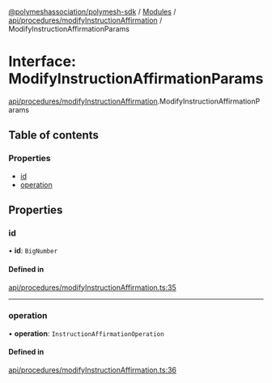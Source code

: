 [@polymeshassociation/polymesh-sdk](../README.md) / [Modules](../modules.md) / [api/procedures/modifyInstructionAffirmation](../modules/api_procedures_modifyInstructionAffirmation.md) / ModifyInstructionAffirmationParams

# Interface: ModifyInstructionAffirmationParams

[api/procedures/modifyInstructionAffirmation](../modules/api_procedures_modifyInstructionAffirmation.md).ModifyInstructionAffirmationParams

## Table of contents

### Properties

- [id](api_procedures_modifyInstructionAffirmation.ModifyInstructionAffirmationParams.md#id)
- [operation](api_procedures_modifyInstructionAffirmation.ModifyInstructionAffirmationParams.md#operation)

## Properties

### id

• **id**: `BigNumber`

#### Defined in

[api/procedures/modifyInstructionAffirmation.ts:35](https://github.com/PolymathNetwork/polymesh-sdk/blob/31dfa0dc/src/api/procedures/modifyInstructionAffirmation.ts#L35)

___

### operation

• **operation**: `InstructionAffirmationOperation`

#### Defined in

[api/procedures/modifyInstructionAffirmation.ts:36](https://github.com/PolymathNetwork/polymesh-sdk/blob/31dfa0dc/src/api/procedures/modifyInstructionAffirmation.ts#L36)
